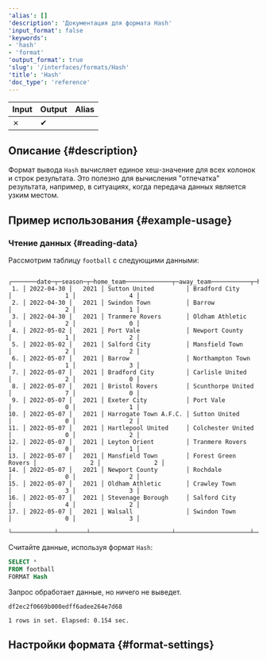 ```yaml
---
'alias': []
'description': 'Документация для формата Hash'
'input_format': false
'keywords':
- 'hash'
- 'format'
'output_format': true
'slug': '/interfaces/formats/Hash'
'title': 'Hash'
'doc_type': 'reference'
---
```

| Input | Output | Alias |
|-------|--------|-------|
| ✗     | ✔      |       |

## Описание {#description}

Формат вывода `Hash` вычисляет единое хеш-значение для всех колонок и строк результата. Это полезно для вычисления "отпечатка" результата, например, в ситуациях, когда передача данных является узким местом.

## Пример использования {#example-usage}

### Чтение данных {#reading-data}

Рассмотрим таблицу `football` с следующими данными:

```text
    ┌───────date─┬─season─┬─home_team─────────────┬─away_team───────────┬─home_team_goals─┬─away_team_goals─┐
 1. │ 2022-04-30 │   2021 │ Sutton United         │ Bradford City       │               1 │               4 │
 2. │ 2022-04-30 │   2021 │ Swindon Town          │ Barrow              │               2 │               1 │
 3. │ 2022-04-30 │   2021 │ Tranmere Rovers       │ Oldham Athletic     │               2 │               0 │
 4. │ 2022-05-02 │   2021 │ Port Vale             │ Newport County      │               1 │               2 │
 5. │ 2022-05-02 │   2021 │ Salford City          │ Mansfield Town      │               2 │               2 │
 6. │ 2022-05-07 │   2021 │ Barrow                │ Northampton Town    │               1 │               3 │
 7. │ 2022-05-07 │   2021 │ Bradford City         │ Carlisle United     │               2 │               0 │
 8. │ 2022-05-07 │   2021 │ Bristol Rovers        │ Scunthorpe United   │               7 │               0 │
 9. │ 2022-05-07 │   2021 │ Exeter City           │ Port Vale           │               0 │               1 │
10. │ 2022-05-07 │   2021 │ Harrogate Town A.F.C. │ Sutton United       │               0 │               2 │
11. │ 2022-05-07 │   2021 │ Hartlepool United     │ Colchester United   │               0 │               2 │
12. │ 2022-05-07 │   2021 │ Leyton Orient         │ Tranmere Rovers     │               0 │               1 │
13. │ 2022-05-07 │   2021 │ Mansfield Town        │ Forest Green Rovers │               2 │               2 │
14. │ 2022-05-07 │   2021 │ Newport County        │ Rochdale            │               0 │               2 │
15. │ 2022-05-07 │   2021 │ Oldham Athletic       │ Crawley Town        │               3 │               3 │
16. │ 2022-05-07 │   2021 │ Stevenage Borough     │ Salford City        │               4 │               2 │
17. │ 2022-05-07 │   2021 │ Walsall               │ Swindon Town        │               0 │               3 │
    └────────────┴────────┴───────────────────────┴─────────────────────┴─────────────────┴─────────────────┘
```

Считайте данные, используя формат `Hash`:

```sql
SELECT *
FROM football
FORMAT Hash
```

Запрос обработает данные, но ничего не выведет.

```response
df2ec2f0669b000edff6adee264e7d68

1 rows in set. Elapsed: 0.154 sec.
```

## Настройки формата {#format-settings}